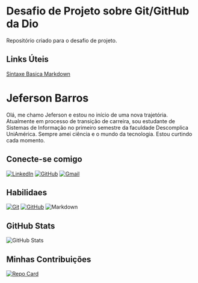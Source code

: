 # Desafio de Projeto sobre Git/GitHub da Dio
Repositório criado para o desafio de projeto.

## Links Úteis
[Sintaxe Basica Markdown](https://www.markdownguide.org/)

# Jeferson Barros 

Olá, me chamo Jeferson e estou no início de uma nova trajetória. Atualmente em processo de transição de carreira, sou estudante de Sistemas de Informação no primeiro semestre da faculdade Descomplica UniAmérica. Sempre amei ciência e o mundo da tecnologia. Estou curtindo cada momento.

## Conecte-se comigo 

[![LinkedIn](https://img.shields.io/badge/LinkedIn-000?style=for-the-badge&logo=linkedin&logoColor=0E76A8)](https://www.linkedin.com/in/jeferson-barros-622a29144/)
[![GitHub](https://img.shields.io/badge/GitHub-000?style=for-the-badge&logo=GitHub&logoColor=0E76A8)](https://github.com/Jefersonbarros)
[![Gmail](https://img.shields.io/badge/Gmail-000?style=for-the-badge&logo=Gmail&logoColor=0E76A8)](https://jefersonbarrosdemoura@gmail.com/)

## Habilidaes 

[![Git](https://img.shields.io/badge/Git-000?style=for-the-badge&logo=Git&logoColor=0E76A8)](https://www.linkedin.com/in/SEUUSERNAME/)
[![GitHub](https://img.shields.io/badge/GitHub-000?style=for-the-badge&logo=GitHub&logoColor=0E76A8)](https://github.com/Jefersonbarros)
![Markdown](https://img.shields.io/badge/Markdown-000?style=for-the-badge&logo=markdown)


## GitHub Stats

![GitHub Stats](https://github-readme-stats.vercel.app/api?username=Jefersonbarros&theme=transparent&bg_color=000&border_color=30A3DC&show_icons=true&icon_color=30A3DC&title_color=E94D5F&text_color=FFF)

## Minhas Contribuições 

[![Repo Card](https://github-readme-stats.vercel.app/api/pin/?username=Jefersonbarros&repo=dio-lab-open-source&bg_color=000&border_color=30A3DC&show_icons=true&icon_color=30A3DC&title_color=E94D5F&text_color=FFF)](https://github.com/Jefersonbarros/dio-lab-open-source)
